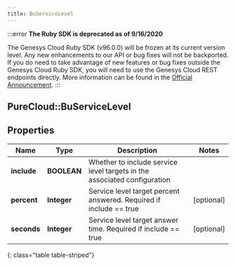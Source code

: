 ```yaml
---
title: BuServiceLevel
---
```


:::error
**The Ruby SDK is deprecated as of 9/16/2020**

The Genesys Cloud Ruby SDK (v96.0.0) will be frozen at its current version level. Any new enhancements to our API or bug fixes will not be backported. If you do need to take advantage of new features or bug fixes outside the Genesys Cloud Ruby SDK, you will need to use the Genesys Cloud REST endpoints directly. More information can be found in the [Official Announcement](https://developer.mypurecloud.com/forum/t/announcement-genesys-cloud-ruby-sdk-end-of-life/8850).
:::


## PureCloud::BuServiceLevel

## Properties

|Name | Type | Description | Notes|
|------------ | ------------- | ------------- | -------------|
| **include** | **BOOLEAN** | Whether to include service level targets in the associated configuration | |
| **percent** | **Integer** | Service level target percent answered. Required if include == true | [optional] |
| **seconds** | **Integer** | Service level target answer time. Required if include == true | [optional] |
{: class="table table-striped"}


